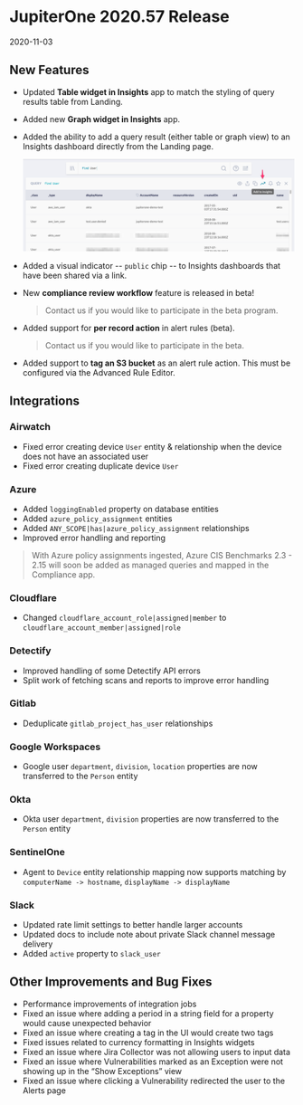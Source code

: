# JupiterOne 2020.57 Release

2020-11-03

## New Features

- Updated **Table widget in Insights** app to match the styling of query results table from Landing.

- Added new **Graph widget in Insights** app. 

- Added the ability to add a query result (either table or graph view) to an Insights dashboard directly
  from the Landing page.

  ![query-add-to-insights](../assets/query-add-to-insights.png)

- Added a visual indicator -- `public` chip -- to Insights dashboards that have been shared via a link.

- New **compliance review workflow** feature is released in beta! 

  > Contact us if you would like to participate in the beta program.

- Added support for **per record action** in alert rules (beta).

  > Contact us if you would like to participate in the beta.

- Added support to **tag an S3 bucket** as an alert rule action. This must be configured via the Advanced
  Rule Editor.

## Integrations

### Airwatch

- Fixed error creating device `User` entity & relationship when the device does not have an associated user
- Fixed error creating duplicate device `User`

### Azure

- Added `loggingEnabled` property on database entities
- Added `azure_policy_assignment` entities
- Added `ANY_SCOPE|has|azure_policy_assignment` relationships
- Improved error handling and reporting
​
> With Azure policy assignments ingested, Azure CIS Benchmarks 2.3 - 2.15 will
> soon be added as managed queries and mapped in the Compliance app.
​​
### Cloudflare

- Changed `cloudflare_account_role|assigned|member` to `cloudflare_account_member|assigned|role`

### Detectify

- Improved handling of some Detectify API errors
- Split work of fetching scans and reports to improve error handling

### Gitlab

- Deduplicate `gitlab_project_has_user` relationships
​
### Google Workspaces

- Google user `department`, `division`, `location` properties are now transferred to the `Person` entity

### Okta

- Okta user `department`, `division` properties are now transferred to the `Person` entity

### SentinelOne

- Agent to `Device` entity relationship mapping now supports matching by `computerName -> hostname`, `displayName -> displayName`

### Slack

- Updated rate limit settings to better handle larger accounts
- Updated docs to include note about private Slack channel message delivery
- Added `active` property to `slack_user`

## Other Improvements and Bug Fixes

- Performance improvements of integration jobs
- Fixed an issue where adding a period in a string field for a property would cause unexpected behavior
- Fixed an issue where creating a tag in the UI would create two tags
- Fixed issues related to currency formatting in Insights widgets
- Fixed an issue where Jira Collector was not allowing users to input data
- Fixed an issue where Vulnerabilities marked as an Exception were not showing up in the “Show Exceptions” view
- Fixed an issue where clicking a Vulnerability redirected the user to the Alerts page
